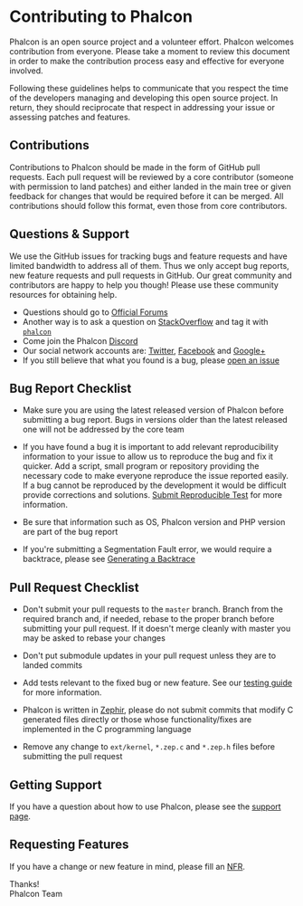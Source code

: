 # Contributing to Phalcon

Phalcon is an open source project and a volunteer effort. Phalcon welcomes contribution from everyone. Please take a moment to review this document in order to make the contribution process easy and effective for everyone involved.

Following these guidelines helps to communicate that you respect the time of the developers managing and developing this open source project. In return, they should reciprocate that respect in addressing your issue or assessing patches and features.

## Contributions

Contributions to Phalcon should be made in the form of GitHub pull requests.
Each pull request will be reviewed by a core contributor (someone with permission to land patches) and either landed in
the main tree or given feedback for changes that would be required before it can be merged. All contributions should
follow this format, even those from core contributors.

## Questions & Support

We use the GitHub issues for tracking bugs and feature requests and have limited bandwidth to address all of them. Thus
we only accept bug reports, new feature requests and pull requests in GitHub. Our great community and contributors are
happy to help you though! Please use these community resources for obtaining help.

* Questions should go to [Official Forums](https://forum.phalconphp.com)
* Another way is to ask a question on [StackOverflow](https://stackoverflow.com/) and tag it with [`phalcon`](https://stackoverflow.com/questions/tagged/phalcon)
* Come join the Phalcon [Discord](https://phalcon.link/discord)
* Our social network accounts are: [Twitter](https://phalcon.link/t), [Facebook](https://phalcon.link/fb) and [Google+](https://phalcon.link/gab)
* If you still believe that what you found is a bug, please [open an issue](https://github.com/phalcon/cphalcon/issues/new)

## Bug Report Checklist

- Make sure you are using the latest released version of Phalcon before submitting a bug report.
  Bugs in versions older than the latest released one will not be addressed by the core team

- If you have found a bug it is important to add relevant reproducibility information to your issue to allow us 
  to reproduce the bug and fix it quicker. Add a script, small program or repository providing the necessary code to 
  make everyone reproduce the issue reported easily. If a bug cannot be reproduced by the development it would be
  difficult provide corrections and solutions. [Submit Reproducible Test][srt] for more information.

- Be sure that information such as OS, Phalcon version and PHP version are part of the bug report

- If you're submitting a Segmentation Fault error, we would require a backtrace, please see [Generating a Backtrace][gb]

## Pull Request Checklist

- Don't submit your pull requests to the `master` branch. Branch from the required branch and,
  if needed, rebase to the proper branch before submitting your pull request.
  If it doesn't merge cleanly with master you may be asked to rebase your changes

- Don't put submodule updates in your pull request unless they are to landed commits

- Add tests relevant to the fixed bug or new feature. See our [testing guide][testing] for more information.

- Phalcon is written in [Zephir][zephir], please do not submit commits that modify C generated files directly or
  those whose functionality/fixes are implemented in the C programming language

- Remove any change to `ext/kernel`, `*.zep.c` and `*.zep.h` files before submitting the pull request

## Getting Support

If you have a question about how to use Phalcon, please see the [support page][support].

## Requesting Features

If you have a change or new feature in mind, please fill an [NFR][nfr].

Thanks! <br />
Phalcon Team

[srt]: https://github.com/phalcon/cphalcon/wiki/Submit-Reproducible-Test
[gb]: https://github.com/phalcon/cphalcon/wiki/Generating-a-backtrace
[testing]: https://github.com/phalcon/cphalcon/blob/master/tests/README.md
[zephir]: https://zephir-lang.com/
[support]: https://phalconphp.com/support
[nfr]: https://github.com/phalcon/cphalcon/wiki/New-Feature-Request---NFR
